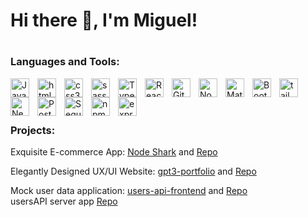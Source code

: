 # Hi there 👋, I'm Miguel! 

#

### Languages and Tools:

<img align="left" alt="JavaScript" width="30px" style="padding-right:10px;" src="https://cdn.jsdelivr.net/gh/devicons/devicon/icons/javascript/javascript-plain.svg" />
<img align="left" alt="html5" width="30px" style="padding-right:10px;" src="https://cdn.jsdelivr.net/gh/devicons/devicon/icons/html5/html5-plain.svg" />
<img align="left" alt="css3" width="30px" style="padding-right:10px;" src="https://cdn.jsdelivr.net/gh/devicons/devicon/icons/css3/css3-plain.svg" />
<img align="left" alt="sass" width="30px" style="padding-right:10px;" src="https://cdn.jsdelivr.net/gh/devicons/devicon/icons/sass/sass-original.svg" />
<img align="left" alt="TypeScript" width="30px" style="padding-right:10px;" src="https://cdn.jsdelivr.net/gh/devicons/devicon/icons/typescript/typescript-plain.svg" />
<img align="left" alt="React" width="30px" style="padding-right:10px;" src="https://cdn.jsdelivr.net/gh/devicons/devicon/icons/react/react-original.svg" />
<img align="left" alt="Git" width="30px" style="padding-right:10px;" src="https://cdn.jsdelivr.net/gh/devicons/devicon/icons/git/git-original.svg" />
<img align="left" alt="NodeJS" width="30px" style="padding-right:10px;" src="https://cdn.jsdelivr.net/gh/devicons/devicon/icons/nodejs/nodejs-original.svg" />
<img align="left" alt="MaterialUi" width="30px" style="padding-right:10px;" src="https://cdn.jsdelivr.net/gh/devicons/devicon/icons/materialui/materialui-original.svg" />  
<img align="left" alt="Boot strap" width="30px" style="padding-right:10px;" src="https://cdn.jsdelivr.net/gh/devicons/devicon/icons/bootstrap/bootstrap-original-wordmark.svg" />  
<img align="left" alt="tailwind css" width="30px" style="padding-right:10px;" src="https://cdn.jsdelivr.net/gh/devicons/devicon/icons/tailwindcss/tailwindcss-plain.svg" />       
<img align="left" alt="Next.js" width="30px" style="padding-right:10px;"  src="https://cdn.jsdelivr.net/gh/devicons/devicon/icons/nextjs/nextjs-original.svg" />       
<img align="left" alt="PostgreSQL" width="30px" style="padding-right:10px;"  src="https://cdn.jsdelivr.net/gh/devicons/devicon/icons/postgresql/postgresql-plain-wordmark.svg" />       
<img align="left" alt="Sequelize" width="30px" style="padding-right:10px;"  src="https://cdn.jsdelivr.net/gh/devicons/devicon/icons/sequelize/sequelize-original.svg"  />       
<img align="left" alt="npm" width="30px" style="padding-right:10px;" src="https://cdn.jsdelivr.net/gh/devicons/devicon/icons/npm/npm-original-wordmark.svg"/>       
<img align="left" alt="express" width="30px" style="padding-right:10px;" src="https://cdn.jsdelivr.net/gh/devicons/devicon/icons/express/express-original.svg"/>       

<br />
<br />

#

### Projects:


Exquisite E-commerce App:
[Node Shark](https://aws-deployment.d24dzy57n244p8.amplifyapp.com/) and
[Repo](https://github.com/mig-gonz/NodeShark)

Elegantly Designed UX/UI Website:
[gpt3-portfolio](https://gpt3-portfolio.com/) and
[Repo](https://github.com/mig-gonz/ui-ux-design) 

Mock user data application:
[users-api-frontend](https://users-api-frontend.vercel.app/) and
[Repo](https://github.com/mig-gonz/usersAPIFrontend) 
<br />
usersAPI server app [Repo](https://github.com/mig-gonz/usersAPI) 

